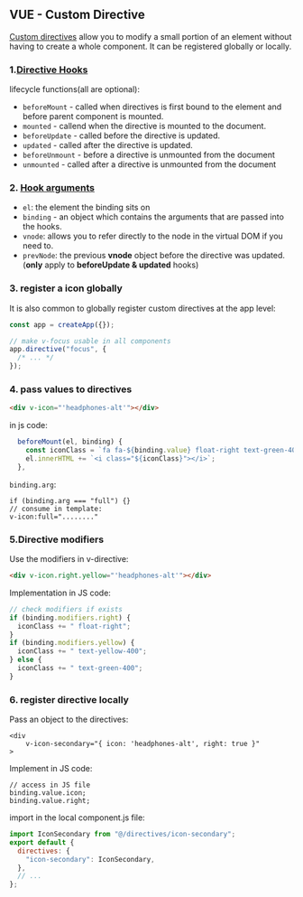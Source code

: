 ## VUE - Custom Directive

[Custom directives](https://vuejs.org/guide/reusability/custom-directives) allow you to modify a small portion of an element without having to create a whole component. It can be registered globally or locally.

### 1.[Directive Hooks](https://vuejs.org/guide/reusability/custom-directives#directive-hooks)

lifecycle functions(all are optional):

- `beforeMount` - called when directives is first bound to the element and before parent component is mounted.
- `mounted` - callend when the directive is mounted to the document.
- `beforeUpdate` - called before the directive is updated.
- `updated` - called after the directive is updated.
- `beforeUnmount` - before a directive is unmounted from the document
- `unmounted` - called after a directive is unmounted from the document

### 2. [Hook arguments](https://vuejs.org/guide/reusability/custom-directives#hook-arguments)

- `el`: the element the binding sits on
- `binding` - an object which contains the arguments that are passed into the hooks.
- `vnode`: allows you to refer directly to the node in the virtual DOM if you need to.
- `prevNode`: the previous **vnode** object before the directive was updated. (**only** apply to **beforeUpdate & updated** hooks)

### 3. register a icon globally

It is also common to globally register custom directives at the app level:

```js
const app = createApp({});

// make v-focus usable in all components
app.directive("focus", {
  /* ... */
});
```

### 4. pass values to directives

```html
<div v-icon="'headphones-alt'"></div>
```

in js code:

```js
  beforeMount(el, binding) {
    const iconClass = `fa fa-${binding.value} float-right text-green-400 text-xl`;
    el.innerHTML += `<i class="${iconClass}"></i>`;
  },
```

`binding.arg`:

```
if (binding.arg === "full") {}
// consume in template:
v-icon:full="........"
```

### 5.Directive modifiers

Use the modifiers in v-directive:

```html
<div v-icon.right.yellow="'headphones-alt'"></div>
```

Implementation in JS code:

```js
// check modifiers if exists
if (binding.modifiers.right) {
  iconClass += " float-right";
}
if (binding.modifiers.yellow) {
  iconClass += " text-yellow-400";
} else {
  iconClass += " text-green-400";
}
```

### 6. register directive locally

Pass an object to the directives:

```vue
<div
    v-icon-secondary="{ icon: 'headphones-alt', right: true }"
>
```

Implement in JS code:

```
// access in JS file
binding.value.icon;
binding.value.right;
```

import in the local component.js file:

```js
import IconSecondary from "@/directives/icon-secondary";
export default {
  directives: {
    "icon-secondary": IconSecondary,
  },
  // ...
};
```

